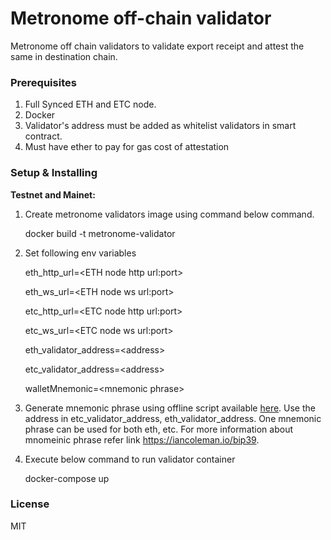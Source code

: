# Metronome off-chain validator

Metronome off chain validators to validate export receipt and attest the same in destination chain.

### Prerequisites
1. Full Synced ETH and ETC node.
2. Docker 
3. Validator's address must be added as whitelist validators in smart contract. 
4. Must have ether to pay for gas cost of attestation

### Setup & Installing 
<b>Testnet and Mainet:</b>
1. Create metronome validators image using command below command.
      
      docker build -t metronome-validator 
2. Set following env variables

      eth_http_url=\<ETH node http url:port>

      eth_ws_url=\<ETH node ws url:port>
      
      etc_http_url=\<ETC node http url:port>
      
      etc_ws_url=\<ETC node ws url:port>

      eth_validator_address=\<address>
      
      etc_validator_address=\<address>
      
      walletMnemonic=\<mnemonic phrase>
     
3. Generate mnemonic phrase using offline script available [here](https://github.com/autonomoussoftware/mnemonic-generator). Use the address in etc_validator_address, eth_validator_address. One mnemonic phrase can be used for both eth, etc. For more information about mnomeinic phrase refer link https://iancoleman.io/bip39. 
    
   
4. Execute below command to run validator container 

      docker-compose up

### License 
MIT
